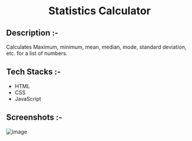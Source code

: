 # <p align="center">Statistics Calculator</p>

## Description :-

Calculates Maximum, minimum, mean, median, mode, standard deviation, etc. for a list of numbers.

## Tech Stacks :-

- HTML
- CSS
- JavaScript

## Screenshots :-
![image](https://github.com/Rakesh9100/CalcDiverse/assets/144714595/1f1ff4ef-598f-4155-b10b-371e187e0cdc)


